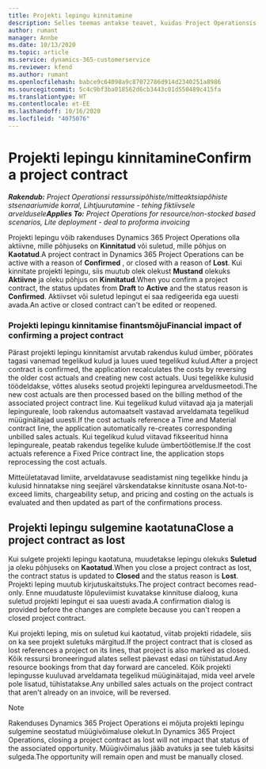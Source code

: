 ```yaml
---
title: Projekti lepingu kinnitamine
description: Selles teemas antakse teavet, kuidas Project Operationsis lepingut kinnitada.
author: rumant
manager: Annbe
ms.date: 10/13/2020
ms.topic: article
ms.service: dynamics-365-customerservice
ms.reviewer: kfend
ms.author: rumant
ms.openlocfilehash: babce9c64098a9c87072786d914d2340251a8986
ms.sourcegitcommit: 5c4c9bf3ba018562d6cb3443c01d550489c415fa
ms.translationtype: HT
ms.contentlocale: et-EE
ms.lasthandoff: 10/16/2020
ms.locfileid: "4075076"
---
```

# <a name="confirm-a-project-contract"></a><span data-ttu-id="45d31-103">Projekti lepingu kinnitamine</span><span class="sxs-lookup"><span data-stu-id="45d31-103">Confirm a project contract</span></span>

<span data-ttu-id="45d31-104">_**Rakendub:** Project Operationsi ressurssipõhiste/mitteaktsiapõhiste stsenaariumide korral,  Lihtjuurutamine - tehing fiktiivsele arveldusele_</span><span class="sxs-lookup"><span data-stu-id="45d31-104">_**Applies To:** Project Operations for resource/non-stocked based scenarios, Lite deployment - deal to proforma invoicing_</span></span>

<span data-ttu-id="45d31-105">Projekti lepingu võib rakenduses Dynamics 365 Project Operations olla aktiivne, mille põhjuseks on **Kinnitatud** või suletud, mille põhjus on **Kaotatud**.</span><span class="sxs-lookup"><span data-stu-id="45d31-105">A project contract in Dynamics 365 Project Operations can be active with a reason of **Confirmed** , or closed with a reason of **Lost**.</span></span> <span data-ttu-id="45d31-106">Kui kinnitate projekti lepingu, siis muutub olek olekust **Mustand** olekuks **Aktiivne** ja oleku põhjus on **Kinnitatud**.</span><span class="sxs-lookup"><span data-stu-id="45d31-106">When you confirm a project contract, the status updates from **Draft** to **Active** and the status reason is **Confirmed**.</span></span> <span data-ttu-id="45d31-107">Aktiivset või suletud lepingut ei saa redigeerida ega uuesti avada.</span><span class="sxs-lookup"><span data-stu-id="45d31-107">An active or closed contract can't be edited or reopened.</span></span> 

### <a name="financial-impact-of-confirming-a-project-contract"></a><span data-ttu-id="45d31-108">Projekti lepingu kinnitamise finantsmõju</span><span class="sxs-lookup"><span data-stu-id="45d31-108">Financial impact of confirming a project contract</span></span>

<span data-ttu-id="45d31-109">Pärast projekti lepingu kinnitamist arvutab rakendus kulud ümber, pöörates tagasi vanemad tegelikud kulud ja luues uued tegelikud kulud.</span><span class="sxs-lookup"><span data-stu-id="45d31-109">After a project contract is confirmed, the application recalculates the costs by reversing the older cost actuals and creating new cost actuals.</span></span> <span data-ttu-id="45d31-110">Uusi tegelikke kulusid töödeldakse, võttes aluseks seotud projekti lepingurea arveldusmeetodi.</span><span class="sxs-lookup"><span data-stu-id="45d31-110">The new cost actuals are then processed based on the billing method of the associated project contract line.</span></span> <span data-ttu-id="45d31-111">Kui tegelikud kulud viitavad aja ja materjali lepingureale, loob rakendus automaatselt vastavad arveldamata tegelikud müüginäitajad uuesti.</span><span class="sxs-lookup"><span data-stu-id="45d31-111">If the cost actuals reference a Time and Material contract line, the application automatically re-creates corresponding unbilled sales actuals.</span></span> <span data-ttu-id="45d31-112">Kui tegelikud kulud viitavad fikseeritud hinna lepingureale, peatab rakendus tegelike kulude ümbertöötlemise.</span><span class="sxs-lookup"><span data-stu-id="45d31-112">If the cost actuals reference a Fixed Price contract line, the application stops reprocessing the cost actuals.</span></span>

<span data-ttu-id="45d31-113">Mitteületatavad limiite, arveldatavuse seadistamist ning tegelikke hindu ja kulusid hinnatakse ning seejärel värskendatakse kinnituste osana.</span><span class="sxs-lookup"><span data-stu-id="45d31-113">Not-to-exceed limits, chargeability setup, and pricing and costing on the actuals is evaluated and then updated as part of the confirmations process.</span></span>

## <a name="close-a-project-contract-as-lost"></a><span data-ttu-id="45d31-114">Projekti lepingu sulgemine kaotatuna</span><span class="sxs-lookup"><span data-stu-id="45d31-114">Close a project contract as lost</span></span>

<span data-ttu-id="45d31-115">Kui sulgete projekti lepingu kaotatuna, muudetakse lepingu olekuks **Suletud** ja oleku põhjuseks on **Kaotatud**.</span><span class="sxs-lookup"><span data-stu-id="45d31-115">When you close a project contract as lost, the contract status is updated to **Closed** and the status reason is **Lost**.</span></span> <span data-ttu-id="45d31-116">Projekti leping muutub kirjutuskaitstuks.</span><span class="sxs-lookup"><span data-stu-id="45d31-116">The project contract becomes read-only.</span></span> <span data-ttu-id="45d31-117">Enne muudatuste lõpuleviimist kuvatakse kinnituse dialoog, kuna suletud projekti lepingut ei saa uuesti avada.</span><span class="sxs-lookup"><span data-stu-id="45d31-117">A confirmation dialog is provided before the changes are complete because you can't reopen a closed project contract.</span></span>

<span data-ttu-id="45d31-118">Kui projekti leping, mis on suletud kui kaotatud, viitab projekti ridadele, siis on ka see projekt suletuks märgitud.</span><span class="sxs-lookup"><span data-stu-id="45d31-118">If the project contract that is closed as lost references a project on its lines, that project is also marked as closed.</span></span> <span data-ttu-id="45d31-119">Kõik ressursi broneeringud alates sellest päevast edasi on tühistatud.</span><span class="sxs-lookup"><span data-stu-id="45d31-119">Any resource bookings from that day forward are canceled.</span></span> <span data-ttu-id="45d31-120">Kõik projekti lepingusse kuuluvad arveldamata tegelikud müüginäitajad, mida veel arvele pole lisatud, tühistatakse.</span><span class="sxs-lookup"><span data-stu-id="45d31-120">Any unbilled sales actuals on the project contract that aren't already on an invoice, will be reversed.</span></span>

> [!NOTE]
> <span data-ttu-id="45d31-121">Rakenduses Dynamics 365 Project Operations ei mõjuta projekti lepingu sulgemine seostatud müügivõimaluse olekut.</span><span class="sxs-lookup"><span data-stu-id="45d31-121">In Dynamics 365 Project Operations, closing a project contract as lost will not impact that status of the associated opportunity.</span></span> <span data-ttu-id="45d31-122">Müügivõimalus jääb avatuks ja see tuleb käsitsi sulgeda.</span><span class="sxs-lookup"><span data-stu-id="45d31-122">The opportunity will remain open and must be manually closed.</span></span>
